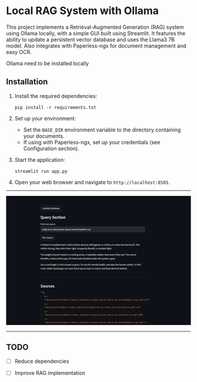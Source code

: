 # Local RAG System with Ollama

This project implements a Retrieval-Augmented Generation (RAG) system using Ollama locally, with a simple GUI built using Streamlit. It features the ability to update a persistent vector database and uses the Llama3 7B model. Also integrates with Paperless-ngx for document management and easy OCR.

Ollama need to be installed locally

## Installation

1. Install the required dependencies:
   ```
   pip install -r requirements.txt
   ```

2. Set up your environment:
   - Set the `BASE_DIR` environment variable to the directory containing your documents.
   - If using with Paperless-ngx, set up your credentials (see Configuration section).

3. Start the application:
   ```
   streamlit run app.py
   ```

4. Open your web browser and navigate to `http://localhost:8501`.

---

![UI](image.png)

---



## TODO

- [ ] Reduce dependencies
- [ ] Improve RAG implementation

